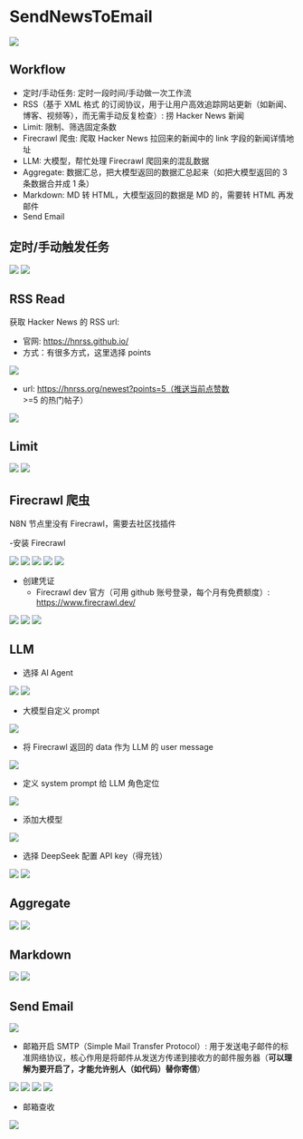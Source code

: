 # SendNewsToEmail

![](imgs/2025-05-21-23-21-22.png)

## Workflow

- 定时/手动任务: 定时一段时间/手动做一次工作流
- RSS（基于 XML 格式 的订阅协议，用于让用户高效追踪网站更新（如新闻、博客、视频等），而无需手动反复检查）: 捞 Hacker News 新闻
- Limit: 限制、筛选固定条数
- Firecrawl 爬虫: 爬取 Hacker News 拉回来的新闻中的 link 字段的新闻详情地址
- LLM: 大模型，帮忙处理 Firecrawl 爬回来的混乱数据
- Aggregate: 数据汇总，把大模型返回的数据汇总起来（如把大模型返回的 3 条数据合并成 1 条）
- Markdown: MD 转 HTML，大模型返回的数据是 MD 的，需要转 HTML 再发邮件
- Send Email


## 定时/手动触发任务

![](imgs/2025-05-21-23-17-36.png)
![](imgs/2025-05-21-23-18-15.png)

## RSS Read

获取 Hacker News 的 RSS url:

- 官网: https://hnrss.github.io/
- 方式：有很多方式，这里选择 points

![](imgs/2025-05-21-21-59-15.png)
- url: https://hnrss.org/newest?points=5（推送当前点赞数 >=5 的热门帖子）

![](imgs/2025-05-21-22-10-29.png)

## Limit

![](imgs/2025-05-21-22-02-10.png)
![](imgs/2025-05-21-22-06-04.png)

## Firecrawl 爬虫

N8N 节点里没有 Firecrawl，需要去社区找插件

-安装 Firecrawl

![](imgs/2025-05-21-22-12-46.png)
![](imgs/2025-05-21-22-13-55.png)
![](imgs/2025-05-21-22-14-57.png)
![](imgs/2025-05-21-22-16-09.png)
![](imgs/2025-05-21-22-17-01.png)

- 创建凭证
    - Firecrawl dev 官方（可用 github 账号登录，每个月有免费额度）: https://www.firecrawl.dev/

![](imgs/2025-05-21-22-21-07.png)
![](imgs/2025-05-21-22-22-13.png)
![](imgs/2025-05-21-22-31-19.png)

## LLM

- 选择 AI Agent

![](imgs/2025-05-21-22-32-48.png)
![](imgs/2025-05-21-22-33-14.png)

- 大模型自定义 prompt

![](imgs/2025-05-21-22-33-58.png)

- 将 Firecrawl 返回的 data 作为 LLM 的 user message

![](imgs/2025-05-21-22-35-50.png)

- 定义 system prompt 给 LLM 角色定位

![](imgs/2025-05-21-22-40-09.png)

- 添加大模型

![](imgs/2025-05-21-22-41-10.png)

- 选择 DeepSeek 配置 API key（得充钱）

![](imgs/2025-05-21-22-43-10.png)
![](imgs/2025-05-21-22-47-46.png)

## Aggregate

![](imgs/2025-05-21-22-53-03.png)
![](imgs/2025-05-21-22-54-37.png)

## Markdown

![](imgs/2025-05-21-22-55-57.png)
![](imgs/2025-05-21-22-57-47.png)

## Send Email

![](imgs/2025-05-21-22-58-32.png)

- 邮箱开启 SMTP（Simple Mail Transfer Protocol）: 用于发送电子邮件的标准网络协议，核心作用是将邮件从发送方传递到接收方的邮件服务器（**可以理解为要开启了，才能允许别人（如代码）替你寄信**）

![](imgs/2025-05-21-23-06-35.png)
![](imgs/2025-05-21-23-11-22.png)
![](imgs/2025-05-21-23-13-40.png)
![](imgs/2025-05-21-23-15-35.png)

- 邮箱查收

![](imgs/2025-05-21-23-16-25.png)